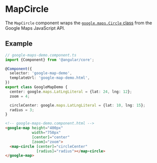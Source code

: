 # MapCircle

The `MapCircle` component wraps the [`google.maps.Circle` class](https://developers.google.com/maps/documentation/javascript/reference/polygon#Circle) from the Google Maps JavaScript API.

## Example

```typescript
// google-maps-demo.component.ts
import {Component} from '@angular/core';

@Component({
  selector: 'google-map-demo',
  templateUrl: 'google-map-demo.html',
})
export class GoogleMapDemo {
  center: google.maps.LatLngLiteral = {lat: 24, lng: 12};
  zoom = 4;

  circleCenter: google.maps.LatLngLiteral = {lat: 10, lng: 15};
  radius = 3;
}
```

```html
<!-- google-maps-demo.component.html -->
<google-map height="400px"
            width="750px"
            [center]="center"
            [zoom]="zoom">
  <map-circle [center]="circleCenter"
              [radius]="radius"></map-circle>
</google-map>
```
